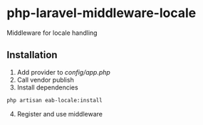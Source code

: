 # php-laravel-middleware-locale
Middleware for locale handling

## Installation 
1. Add provider to *config/app.php*
2. Call vendor publish
3. Install dependencies
```bash
php artisan eab-locale:install
```
4. Register and use middleware